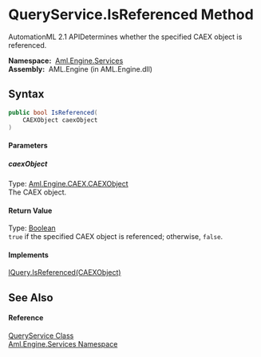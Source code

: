 QueryService.IsReferenced Method
================================
AutomationML 2.1 APIDetermines whether the specified CAEX object is referenced.

  **Namespace:**  [Aml.Engine.Services][1]  
  **Assembly:**  AML.Engine (in AML.Engine.dll)

Syntax
------

```csharp
public bool IsReferenced(
	CAEXObject caexObject
)
```

#### Parameters

##### *caexObject*
Type: [Aml.Engine.CAEX.CAEXObject][2]  
The CAEX object.

#### Return Value
Type: [Boolean][3]  
`true` if the specified CAEX object is referenced; otherwise, `false`. 
#### Implements
[IQuery.IsReferenced(CAEXObject)][4]  


See Also
--------

#### Reference
[QueryService Class][5]  
[Aml.Engine.Services Namespace][1]  

[1]: ../README.md
[2]: ../../Aml.Engine.CAEX/CAEXObject/README.md
[3]: https://docs.microsoft.com/dotnet/api/system.boolean
[4]: ../../Aml.Engine.Services.Interfaces/IQuery/IsReferenced.md
[5]: README.md
[6]: https://www.automationml.org
[7]: ../../icons/logoShade.png